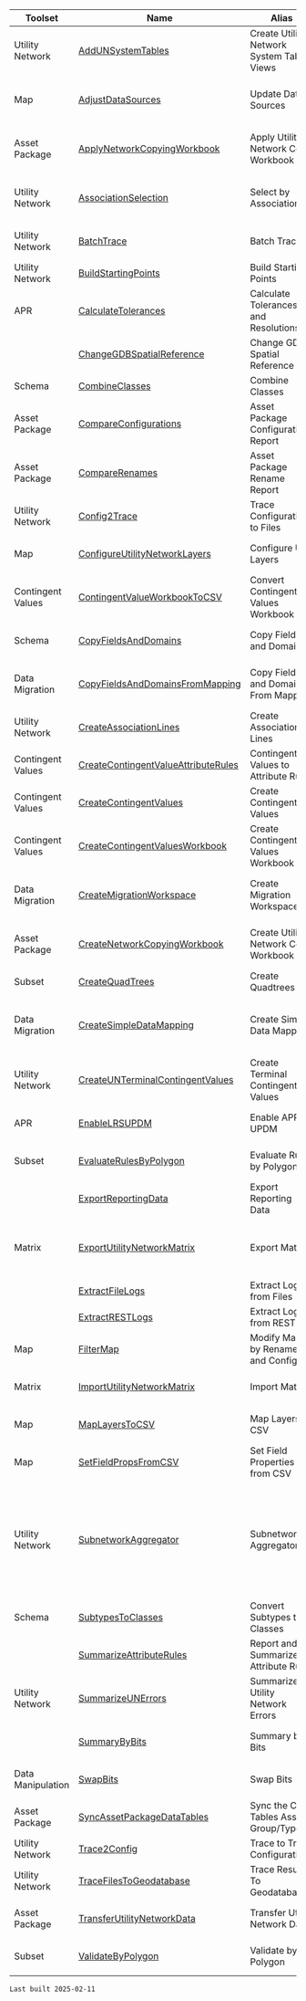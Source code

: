| Toolset | Name | Alias | Description |
| --- | --- | --- | --- |
| Utility Network | [AddUNSystemTables](./AddUNSystemTables.html) | Create Utility Network System Tables Views | Generate views on the utility network system tables. |
| Map | [AdjustDataSources](./AdjustDataSources.html) | Update Data Sources | Use this tool to convert the data source of layers in the maps in the current ArcGIS Pro project to a workspace. |
| Asset Package | [ApplyNetworkCopyingWorkbook](./ApplyNetworkCopyingWorkbook.html) | Apply Utility Network Copy Workbook | Add the Asset Group/Types listed in the workbook from the Source Asset Package to the Target Asset Package |
| Utility Network | [AssociationSelection](./AssociationSelection.html) | Select by Association | Expands the current selection in the map based on specified utility network association types and layers. |
| Utility Network | [BatchTrace](./BatchTrace.html) | Batch Trace | Iterate through the starting points to trace the utility network and use the results. |
| Utility Network | [BuildStartingPoints](./BuildStartingPoints.html) | Build Starting Points | Creates starting points based on a trace configuration. |
| APR | [CalculateTolerances](./CalculateTolerances.html) | Calculate Tolerances and Resolutions | Calculate the XY, Z, and M tolerances based on a measure unit for systems that will use a linear referencing system (LRS). |
|  | [ChangeGDBSpatialReference](./ChangeGDBSpatialReference.html) | Change GDB Spatial Reference | Creates a new file geodatabase in the user-specified spatial reference. |
| Schema | [CombineClasses](./CombineClasses.html) | Combine Classes | Combine a series of classes into a single non-subtyped class |
| Asset Package | [CompareConfigurations](./CompareConfigurations.html) | Asset Package Configuration Report | Generates a collection of Excel Workbooks/Sheets to review the various Asset Package configuration options. |
| Asset Package | [CompareRenames](./CompareRenames.html) | Asset Package Rename Report | Generates a collection of Excel Workbooks/Sheets to review the various Asset Package rename options. |
| Utility Network | [Config2Trace](./Config2Trace.html) | Trace Configurations to Files | Converts Trace Configurations to a series of files |
| Map | [ConfigureUtilityNetworkLayers](./ConfigureUtilityNetworkLayers.html) | Configure UN Layers | Configures utility network layers by modifying popups and display filters. |
| Contingent Values | [ContingentValueWorkbookToCSV](./ContingentValueWorkbookToCSV.html) | Convert Contingent Values Workbook | Converts a Contingent Values Workbook to CSV files to be used for importing. |
| Schema | [CopyFieldsAndDomains](./CopyFieldsAndDomains.html) | Copy Fields and Domains | Copies fields and domains from FeatureClass/Table to FeatureClass/Table |
| Data Migration | [CopyFieldsAndDomainsFromMapping](./CopyFieldsAndDomainsFromMapping.html) | Copy Fields and Domains From Mapping | Copies fields and domains from FeatureClass/Table to FeatureClass/Table defined in the mapping worksheet. |
| Utility Network | [CreateAssociationLines](./CreateAssociationLines.html) | Create Association Lines | Creates lines representing utility network associations. |
| Contingent Values | [CreateContingentValueAttributeRules](./CreateContingentValueAttributeRules.html) | Contingent Values to Attribute Rules | Create a series of attribute rules from the Contingent Values. |
| Contingent Values | [CreateContingentValues](./CreateContingentValues.html) | Create Contingent Values | Creates contingent values from schema or data. |
| Contingent Values | [CreateContingentValuesWorkbook](./CreateContingentValuesWorkbook.html) | Create Contingent Values Workbook | Creates an Excel workbook to review and modify contingent values defined by data, schema or existing values. |
| Data Migration | [CreateMigrationWorkspace](./CreateMigrationWorkspace.html) | Create Migration Workspace | This tool is used to create a data model and data loading workspace suitable for use with the Data Loading tool. |
| Asset Package | [CreateNetworkCopyingWorkbook](./CreateNetworkCopyingWorkbook.html) | Create Utility Network Copy Workbook | Create an Excel workbook with the properties of the Source Asset Package that can be copied into the Target Asset Package |
| Subset | [CreateQuadTrees](./CreateQuadTrees.html) | Create Quadtrees | Creates quadtrees from a collection of input features. |
| Data Migration | [CreateSimpleDataMapping](./CreateSimpleDataMapping.html) | Create Simple Data Mapping | This tool creates a spreadsheet you can use to map your current geodatabase schema to the schema of an asset package for a utility network. |
| Utility Network | [CreateUNTerminalContingentValues](./CreateUNTerminalContingentValues.html) | Create Terminal Contingent Values | Creates contingent values for Utility Network terminal fields. |
| APR | [EnableLRSUPDM](./EnableLRSUPDM.html) | Enable APR on UPDM | Creates the script to enable LRS or enables LRS on a UPDM database with a utility network. |
| Subset | [EvaluateRulesByPolygon](./EvaluateRulesByPolygon.html) | Evaluate Rules by Polygon | Runs the Evaluate Rules Geoprocessing tool for every input polygon. |
|  | [ExportReportingData](./ExportReportingData.html) | Export Reporting Data | Exports tables with domain descriptions to an output geodatabase. |
| Matrix | [ExportUtilityNetworkMatrix](./ExportUtilityNetworkMatrix.html) | Export Matrix | Creates Excel workbooks for visualizing and modifying Utility Network rules, categories, association roles, and terminal assignments. |
|  | [ExtractFileLogs](./ExtractFileLogs.html) | Extract Logs from Files | Generates a Mobile GDB with a record for each entry in a log file. |
|  | [ExtractRESTLogs](./ExtractRESTLogs.html) | Extract Logs from REST | Extracts logs from ArcGIS Server. |
| Map | [FilterMap](./FilterMap.html) | Modify Map by Rename and Configure | Applies rename and configuration options to maps based on an asset package. |
| Matrix | [ImportUtilityNetworkMatrix](./ImportUtilityNetworkMatrix.html) | Import Matrix | Loads the values from the rule, network category, and terminal assignment workbooks. |
| Map | [MapLayersToCSV](./MapLayersToCSV.html) | Map Layers to CSV | Use this tool to create a csv report with field information from your tables and layers. |
| Map | [SetFieldPropsFromCSV](./SetFieldPropsFromCSV.html) | Set Field Properties from CSV | Set a field's alias and other field properties for layers and tables. |
| Utility Network | [SubnetworkAggregator](./SubnetworkAggregator.html) | Subnetwork Aggregator | This tools generates aggregated geometry and asset summaries for the subnetworks in an utility network.  This can be used to generated subnetwork geometry for subnetworks who currently have error rows. The results will include the currently connected features up to the location where errors are present. |
| Schema | [SubtypesToClasses](./SubtypesToClasses.html) | Convert Subtypes to Classes | Convert each subtype of a class to a class. |
|  | [SummarizeAttributeRules](./SummarizeAttributeRules.html) | Report and Summarize Attribute Rules | Generates a Mobile GDB that has a report of all the attribute rules in the workspace. |
| Utility Network | [SummarizeUNErrors](./SummarizeUNErrors.html) | Summarize Utility Network Errors | Generates a Mobile GDB summarizing utility network errors and data inconsistencies |
|  | [SummaryByBits](./SummaryByBits.html) | Summary by Bits | Splits the specified attributes by the specified bits present and generates data for reporting. |
| Data Manipulation | [SwapBits](./SwapBits.html) | Swap Bits | Evaluates the values of an integer field as a bit gate and swaps bit values. |
| Asset Package | [SyncAssetPackageDataTables](./SyncAssetPackageDataTables.html) | Sync the C Tables Asset Group/Type | Sync the Asset Group and Asset Type of the Asset Package data tables to the domain tables. |
| Utility Network | [Trace2Config](./Trace2Config.html) | Trace to Trace Configurations | Converts arcpy.un.Trace to arcpy.un.ImportTraceConfigurations |
| Utility Network | [TraceFilesToGeodatabase](./TraceFilesToGeodatabase.html) | Trace Results To Geodatabase | Converts the JSON files from a Utility Network trace to a geodatabase. |
| Asset Package | [TransferUtilityNetworkData](./TransferUtilityNetworkData.html) | Transfer Utility Network Data | Merge the data from one or more asset packages to an asset package or utility network. |
| Subset | [ValidateByPolygon](./ValidateByPolygon.html) | Validate by Polygon | Runs the Validate Network Topology Geoprocessing tool for every input polygon. |

`Last built 2025-02-11`
